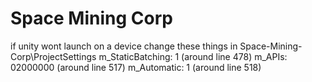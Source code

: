 # Space Mining Corp
 
if unity wont launch on a device change these things in Space-Mining-Corp\ProjectSettings
  m_StaticBatching: 1 (around line 478)
  m_APIs: 02000000    (around line 517)
  m_Automatic: 1      (around line 518)